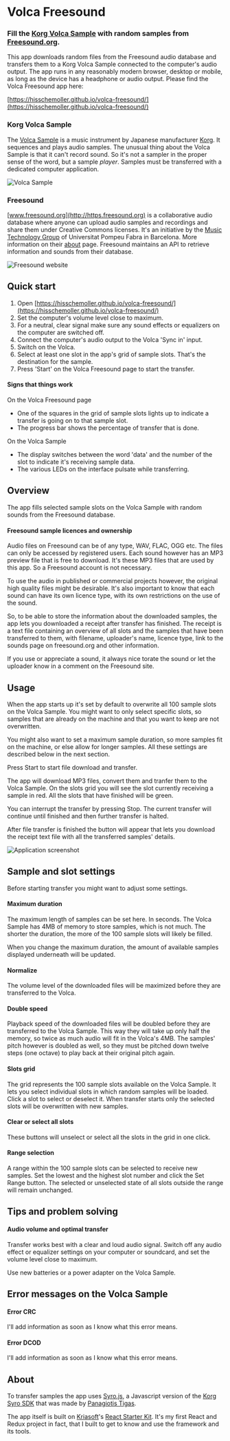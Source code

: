 # Volca Freesound

### Fill the [Korg Volca Sample](http://www.korg.com/us/products/dj/volca_sample/) with random samples from [Freesound.org](https://freesound.org/).

This app downloads random files from the Freesound audio database and transfers them to a Korg Volca Sample connected to the computer's audio output. The app runs in any reasonably modern browser, desktop or mobile, as long as the device has a headphone or audio output. Please find the Volca Freesound app here:

[https://hisschemoller.github.io/volca-freesound/](https://hisschemoller.github.io/volca-freesound/)

### Korg Volca Sample

The [Volca Sample](http://www.korg.com/us/products/dj/volca_sample/) is a music instrument by Japanese manufacturer [Korg](http://www.korg.com/us/). It sequences and plays audio samples. The unusual thing about the Volca Sample is that it can't record sound. So it's not a sampler in the proper sense of the word, but a sample _player_. Samples must be transferred with a dedicated computer application.

![Volca Sample](public/img/volca_sample.png?raw=true 'Volca Sample')

### Freesound

[www.freesound.org](http://https.freesound.org) is a collaborative audio database where anyone can upload audio samples and recordings and share them under Creative Commons licenses. It's an initiative by the [Music Technology Group](https://www.upf.edu/web/mtg) of Universitat Pompeu Fabra in Barcelona. More information on their [about](https://freesound.org/help/about/) page. Freesound maintains an API to retrieve information and sounds from their database.

![Freesound website](public/img/freesound_screen.png?raw=true 'Freesound website')

## Quick start

1.  Open [https://hisschemoller.github.io/volca-freesound/](https://hisschemoller.github.io/volca-freesound/)
2.  Set the computer's volume level close to maximum.
3.  For a neutral, clear signal make sure any sound effects or equalizers on the computer are switched off.
4.  Connect the computer's audio output to the Volca 'Sync in' input.
5.  Switch on the Volca.
6.  Select at least one slot in the app's grid of sample slots. That's the destination for the sample.
7.  Press 'Start' on the Volca Freesound page to start the transfer.

#### Signs that things work

On the Volca Freesound page

* One of the squares in the grid of sample slots lights up to indicate a transfer is going on to that sample slot.
* The progress bar shows the percentage of transfer that is done.

On the Volca Sample

* The display switches between the word 'data' and the number of the slot to indicate it's receiving sample data.
* The various LEDs on the interface pulsate while transferring.

## Overview

The app fills selected sample slots on the Volca Sample with random sounds from the Freesound database.

#### Freesound sample licences and ownership

Audio files on Freesound can be of any type, WAV, FLAC, OGG etc. The files can only be accessed by registered users. Each sound however has an MP3 preview file that is free to download. It's these MP3 files that are used by this app. So a Freesound account is not necessary.

To use the audio in published or commercial projects however, the original high quality files might be desirable. It's also important to know that each sound can have its own licence type, with its own restrictions on the use of the sound.

So, to be able to store the information about the downloaded samples, the app lets you downloaded a receipt after transfer has finished. The receipt is a text file containing an overview of all slots and the samples that have been transferred to them, with filename, uploader's name, licence type, link to the sounds page on freesound.org and other information.

If you use or appreciate a sound, it always nice torate the sound or let the uploader know in a comment on the Freesound site.

## Usage

When the app starts up it's set by default to overwrite all 100 sample slots on the Volca Sample. You might want to only select specific slots, so samples that are already on the machine and that you want to keep are not overwritten.

You might also want to set a maximum sample duration, so more samples fit on the machine, or else allow for longer samples. All these settings are described below in the next section.

Press Start to start file download and transfer.

The app will download MP3 files, convert them and tranfer them to the Volca Sample. On the slots grid you will see the slot currently receiving a sample in red. All the slots that have finished will be green.

You can interrupt the transfer by pressing Stop. The current transfer will continue until finished and then further transfer is halted.

After file transfer is finished the button will appear that lets you download the receipt text file with all the transferred samples' details.

![Application screenshot](public/img/app_screen.png?raw=true 'Application screenshot')

## Sample and slot settings

Before starting transfer you might want to adjust some settings.

#### Maximum duration

The maximum length of samples can be set here. In seconds. The Volca Sample has 4MB of memory to store samples, which is not much. The shorter the duration, the more of the 100 sample slots will likely be filled.

When you change the maximum duration, the amount of available samples displayed underneath will be updated.

#### Normalize

The volume level of the downloaded files will be maximized before they are transferred to the Volca.

#### Double speed

Playback speed of the downloaded files will be doubled before they are transferred to the Volca Sample. This way they will take up only half the memory, so twice as much audio will fit in the Volca's 4MB. The samples' pitch however is doubled as well, so they must be pitched down twelve steps (one octave) to play back at their original pitch again.

#### Slots grid

The grid represents the 100 sample slots available on the Volca Sample. It lets you select individual slots in which random samples will be loaded. Click a slot to select or deselect it. When transfer starts only the selected slots will be overwritten with new samples.

#### Clear or select all slots

These buttons will unselect or select all the slots in the grid in one click.

#### Range selection

A range within the 100 sample slots can be selected to receive new samples. Set the lowest and the highest slot number and click the Set Range button. The selected or unselected state of all slots outside the range will remain unchanged.

## Tips and problem solving

#### Audio volume and optimal transfer

Transfer works best with a clear and loud audio signal. Switch off any audio effect or equalizer settings on your computer or soundcard, and set the volume level close to maximum.

Use new batteries or a power adapter on the Volca Sample.

## Error messages on the Volca Sample

#### Error CRC

I'll add information as soon as I know what this error means.

#### Error DCOD

I'll add information as soon as I know what this error means.

## About

To transfer samples the app uses [Syro.js](https://github.com/ptigas/syro.js), a Javascript version of the [Korg Syro SDK](http://korginc.github.io/volcasample/) that was made by [Panagiotis Tigas](http://ptigas.com/).

The app itself is built on [Kriasoft](https://www.kriasoft.com/)'s [React Starter Kit](https://github.com/kriasoft/react-starter-kit). It's my first React and Redux project in fact, that I built to get to know and use the framework and its tools.
